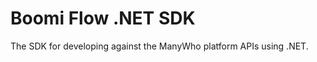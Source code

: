 Boomi Flow .NET SDK
===================

The SDK for developing against the ManyWho platform APIs using .NET.
